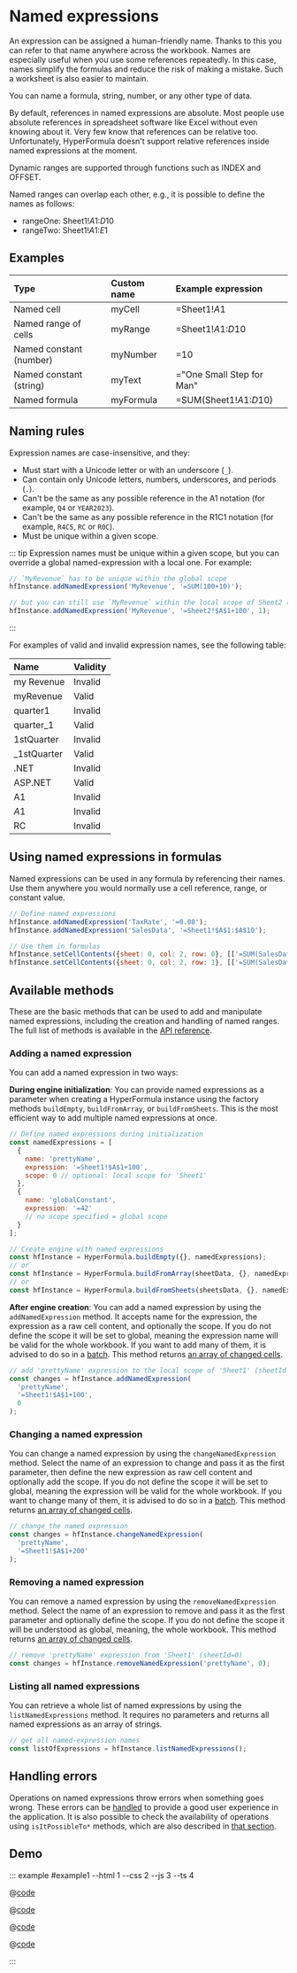 # Named expressions

An expression can be assigned a human-friendly name. Thanks to this you can
refer to that name anywhere across the workbook. Names are especially useful
when you use some references repeatedly. In this case, names simplify the
formulas and reduce the risk of making a mistake. Such a worksheet is also
easier to maintain.

You can name a formula, string, number, or any other type of data.

By default, references in named expressions are absolute. Most people use
absolute references in spreadsheet software like Excel without even knowing
about it. Very few know that references can be relative too. Unfortunately,
HyperFormula doesn't support relative references inside named expressions at the
moment.

Dynamic ranges are supported through functions such as INDEX and OFFSET.

Named ranges can overlap each other, e.g., it is possible to define the names as
follows:

- rangeOne: Sheet1!$A$1:$D$10
- rangeTwo: Sheet1!$A$1:$E$1

## Examples

| Type                    | Custom name | Example expression        |
|:------------------------|:------------|:--------------------------|
| Named cell              | myCell      | =Sheet1!$A$1              |
| Named range of cells    | myRange     | =Sheet1!$A$1:$D$10        |
| Named constant (number) | myNumber    | =10                       |
| Named constant (string) | myText      | ="One Small Step for Man" |
| Named formula           | myFormula   | =SUM(Sheet1!$A$1:$D$10)   |

## Naming rules

Expression names are case-insensitive, and they:

- Must start with a Unicode letter or with an underscore (`_`).
- Can contain only Unicode letters, numbers, underscores, and periods (`.`).
- Can't be the same as any possible reference in the A1 notation (for example,
  `Q4` or `YEAR2023`).
- Can't be the same as any possible reference in the R1C1 notation (for example,
  `R4C5`, `RC` or `R0C`).
- Must be unique within a given scope.

::: tip
Expression names must be unique within a given scope, but you can override a
global named-expression with a local one. For example:

```javascript
// `MyRevenue` has to be unique within the global scope
hfInstance.addNamedExpression('MyRevenue', '=SUM(100+10)');

// but you can still use `MyRevenue` within the local scope of Sheet2 (sheetId = 1)
hfInstance.addNamedExpression('MyRevenue', '=Sheet2!$A$1+100', 1);
```
:::

For examples of valid and invalid expression names, see the following table:

| Name        | Validity |
|:------------|:---------|
| my Revenue  | Invalid  |
| myRevenue   | Valid    |
| quarter1    | Invalid  |
| quarter_1   | Valid    |
| 1stQuarter  | Invalid  |
| _1stQuarter | Valid    |
| .NET        | Invalid  |
| ASP.NET     | Valid    |
| A1          | Invalid  |
| $A$1        | Invalid  |
| RC          | Invalid  |

## Using named expressions in formulas

Named expressions can be used in any formula by referencing their names. Use them anywhere you would normally use a cell reference, range, or constant value.

```javascript
// Define named expressions
hfInstance.addNamedExpression('TaxRate', '=0.08');
hfInstance.addNamedExpression('SalesData', '=Sheet1!$A$1:$A$10');

// Use them in formulas
hfInstance.setCellContents({sheet: 0, col: 2, row: 0}, [['=SUM(SalesData)']]);
hfInstance.setCellContents({sheet: 0, col: 2, row: 1}, [['=SUM(SalesData) * TaxRate']]);
```

## Available methods

These are the basic methods that can be used to add and manipulate named
expressions, including the creation and handling of named ranges. The full list
of methods is available in the [API reference](../api).

### Adding a named expression

You can add a named expression in two ways:

**During engine initialization**: You can provide named expressions as a parameter when creating a HyperFormula instance using the factory methods `buildEmpty`, `buildFromArray`, or `buildFromSheets`. This is the most efficient way to add multiple named expressions at once.

```javascript
// Define named expressions during initialization
const namedExpressions = [
  {
    name: 'prettyName',
    expression: '=Sheet1!$A$1+100',
    scope: 0 // optional: local scope for 'Sheet1'
  },
  {
    name: 'globalConstant', 
    expression: '=42'
    // no scope specified = global scope
  }
];

// Create engine with named expressions
const hfInstance = HyperFormula.buildEmpty({}, namedExpressions);
// or
const hfInstance = HyperFormula.buildFromArray(sheetData, {}, namedExpressions);
// or  
const hfInstance = HyperFormula.buildFromSheets(sheetsData, {}, namedExpressions);
```

**After engine creation**: You can add a named expression by using the `addNamedExpression` method. It accepts name for the expression, the expression as a raw cell content, and optionally the scope. If you do not define the scope it will be set to global, meaning the expression name will be valid for the whole workbook. If you want to add many of them, it is advised to do so in a [batch](batch-operations.md). This method returns [an array of changed cells](basic-operations.md#changes-array).

```javascript
// add 'prettyName' expression to the local scope of 'Sheet1' (sheetId = 0)
const changes = hfInstance.addNamedExpression(
  'prettyName',
  '=Sheet1!$A$1+100',
  0
);
```

### Changing a named expression

You can change a named expression by using the `changeNamedExpression` method.
Select the name of an expression to change and pass it as the first parameter,
then define the new expression as raw cell content and optionally add the scope.
If you do not define the scope it will be set to global, meaning the expression
will be valid for the whole workbook. If you want to change many of them, it is
advised to do so in a [batch](batch-operations.md).
This method returns [an array of changed cells](basic-operations.md#changes-array).

```javascript
// change the named expression
const changes = hfInstance.changeNamedExpression(
  'prettyName',
  '=Sheet1!$A$1+200'
);
```

### Removing a named expression

You can remove a named expression by using the `removeNamedExpression` method.
Select the name of an expression to remove and pass it as the first parameter
and optionally define the scope. If you do not define the scope it will be
understood as global, meaning, the whole workbook.
This method returns [an array of changed cells](basic-operations.md#changes-array).

```javascript
// remove 'prettyName' expression from 'Sheet1' (sheetId=0)
const changes = hfInstance.removeNamedExpression('prettyName', 0);
```

### Listing all named expressions

You can retrieve a whole list of named expressions by using the
`listNamedExpressions` method. It requires no parameters and returns all named
expressions as an array of strings.

```javascript
// get all named-expression names
const listOfExpressions = hfInstance.listNamedExpressions();
```

## Handling errors

Operations on named expressions throw errors when something goes wrong. These
errors can be [handled](basic-operations.md#handling-an-error) to provide a good
user experience in the application. It is also possible to check the
availability of operations using `isItPossibleTo*` methods, which are also
described in [that section](basic-operations.md#isitpossibleto-methods).

## Demo

::: example #example1 --html 1 --css 2 --js 3 --ts 4

@[code](@/docs/examples/named-expressions/example1.html)

@[code](@/docs/examples/named-expressions/example1.css)

@[code](@/docs/examples/named-expressions/example1.js)

@[code](@/docs/examples/named-expressions/example1.ts)

:::
